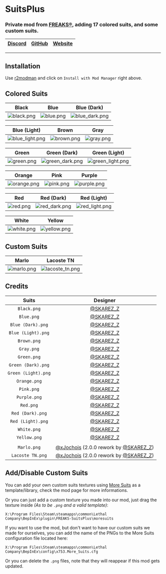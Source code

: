 # SuitsPlus
### Private mod from [FREAKS®](https://freaks-smp.fr), adding 17 colored suits, and some custom suits.
| [Discord](https://discord.gg/wqMr5FpjdP) | [GitHub](https://github.com/SKAREZ/SuitsPlus) | [Website](https://freaks-smp.fr/)
| --- | --- | --- |

---

## Installation

Use [r2modman](https://thunderstore.io/c/lethal-company/p/ebkr/r2modman/) and click on `Install with Mod Manager` right above.

## Colored Suits

| **Black** | **Blue** | **Blue (Dark)** | 
| :--------: | :--------: | :--------: | 
| ![black.png](https://raw.githubusercontent.com/SKAREZ/SuitsPlus/2.0.0/resources/img/black.png) | ![blue.png](https://raw.githubusercontent.com/SKAREZ/SuitsPlus/2.0.0/resources/img/blue.png) | ![blue_dark.png](https://raw.githubusercontent.com/SKAREZ/SuitsPlus/2.0.0/resources/img/blue_dark.png) | 

| **Blue (Light)** | **Brown** | **Gray** | 
| :--------: | :--------: | :--------: | 
| ![blue_light.png](https://raw.githubusercontent.com/SKAREZ/SuitsPlus/2.0.0/resources/img/blue_light.png) | ![brown.png](https://raw.githubusercontent.com/SKAREZ/SuitsPlus/2.0.0/resources/img/brown.png) | ![gray.png](https://raw.githubusercontent.com/SKAREZ/SuitsPlus/2.0.0/resources/img/gray.png) | 

| **Green** | **Green (Dark)** | **Green (Light)** | 
| :--------: | :--------: | :--------: | 
| ![green.png](https://raw.githubusercontent.com/SKAREZ/SuitsPlus/2.0.0/resources/img/green.png) | ![green_dark.png](https://raw.githubusercontent.com/SKAREZ/SuitsPlus/2.0.0/resources/img/green_dark.png) | ![green_light.png](https://raw.githubusercontent.com/SKAREZ/SuitsPlus/2.0.0/resources/img/green_light.png) | 

| **Orange** | **Pink** | **Purple** | 
| :--------: | :--------: | :--------: | 
| ![orange.png](https://raw.githubusercontent.com/SKAREZ/SuitsPlus/2.0.0/resources/img/orange.png) | ![pink.png](https://raw.githubusercontent.com/SKAREZ/SuitsPlus/2.0.0/resources/img/pink.png) | ![purple.png](https://raw.githubusercontent.com/SKAREZ/SuitsPlus/2.0.0/resources/img/purple.png) | 

| **Red** | **Red (Dark)** | **Red (Light)** |
| :--------: | :--------: | :--------: |
| ![red.png](https://raw.githubusercontent.com/SKAREZ/SuitsPlus/2.0.0/resources/img/red.png) | ![red_dark.png](https://raw.githubusercontent.com/SKAREZ/SuitsPlus/2.0.0/resources/img/red_dark.png)  | ![red_light.png](https://raw.githubusercontent.com/SKAREZ/SuitsPlus/2.0.0/resources/img/red_light.png) |

| **White** | **Yellow** |
| :--------: | :--------: |
| ![white.png](https://raw.githubusercontent.com/SKAREZ/SuitsPlus/2.0.0/resources/img/white.png)  | ![yellow.png](https://raw.githubusercontent.com/SKAREZ/SuitsPlus/2.0.0/resources/img/yellow.png) |

## Custom Suits

| **Marlo** | **Lacoste TN** |
| :--------: | :--------: |
| ![marlo.png](https://raw.githubusercontent.com/SKAREZ/SuitsPlus/2.0.0/resources/img/marlo.png) | ![lacoste_tn.png](https://raw.githubusercontent.com/SKAREZ/SuitsPlus/2.0.0/resources/img/lacoste_tn.png) |

## Credits

| Suits | Designer | 
| :--------: | :--------: | 
| `Black.png` | [@SKAREZ_Z](https://twitter.com/SKAREZ_Z) |
| `Blue.png` | [@SKAREZ_Z](https://twitter.com/SKAREZ_Z) |
| `Blue (Dark).png` | [@SKAREZ_Z](https://twitter.com/SKAREZ_Z) |
| `Blue (Light).png` | [@SKAREZ_Z](https://twitter.com/SKAREZ_Z) |
| `Brown.png` | [@SKAREZ_Z](https://twitter.com/SKAREZ_Z) |
| `Gray.png` | [@SKAREZ_Z](https://twitter.com/SKAREZ_Z) |
| `Green.png` | [@SKAREZ_Z](https://twitter.com/SKAREZ_Z) |
| `Green (Dark).png` | [@SKAREZ_Z](https://twitter.com/SKAREZ_Z) |
| `Green (Light).png` | [@SKAREZ_Z](https://twitter.com/SKAREZ_Z) |
| `Orange.png` | [@SKAREZ_Z](https://twitter.com/SKAREZ_Z) |
| `Pink.png` | [@SKAREZ_Z](https://twitter.com/SKAREZ_Z) |
| `Purple.png` | [@SKAREZ_Z](https://twitter.com/SKAREZ_Z) |
| `Red.png` | [@SKAREZ_Z](https://twitter.com/SKAREZ_Z) |
| `Red (Dark).png` | [@SKAREZ_Z](https://twitter.com/SKAREZ_Z) |
| `Red (Light).png` | [@SKAREZ_Z](https://twitter.com/SKAREZ_Z) |
| `White.png` | [@SKAREZ_Z](https://twitter.com/SKAREZ_Z) |
| `Yellow.png` | [@SKAREZ_Z](https://twitter.com/SKAREZ_Z) |
| | |
| `Marlo.png` | [@xJochois](https://twitter.com/xJochois) (2.0.0 rework by [@SKAREZ_Z](https://twitter.com/SKAREZ_Z)) |
| `Lacoste TN.png` | [@xJochois](https://twitter.com/xJochois) (2.0.0 rework by [@SKAREZ_Z](https://twitter.com/SKAREZ_Z)) |

</details>

## Add/Disable Custom Suits
You can add your own custom suits textures using [More Suits](https://thunderstore.io/c/lethal-company/p/x753/More_Suits/) as a template/library, check the mod page for more informations.

Or you can just add a custom texture you made into our mod, just drag the texture inside *(As to be `.png` and a valid template)*:

`X:\Program Files\Steam\steamapps\common\Lethal Company\BepInEx\plugin\FREAKS-SuitsPlus\moresuits`

If you want to use the mod, but don't want to have our custom suits we made for ourselves, you can add the name of the PNGs to the More Suits configuration file located here:

`X:\Program Files\Steam\steamapps\common\Lethal Company\BepInEx\config\x753.More_Suits.cfg`

Or you can delete the `.png` files, note that they will reappear if this mod gets updated.